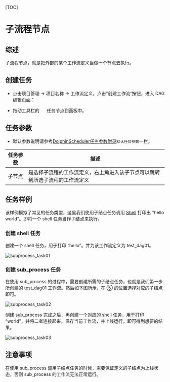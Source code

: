 [TOC]

# 子流程节点

## 综述

子流程节点，就是把外部的某个工作流定义当做一个节点去执行。

## 创建任务

- 点击项目管理 -> 项目名称 -> 工作流定义，点击”创建工作流”按钮，进入 DAG 编辑页面：

- 拖动工具栏的 <img src="https://dolphinscheduler.apache.org/img/tasks/icons/sub_process.png" width="15"/> 任务节点到画板中。

## 任务参数

[//]: # (TODO: use the commented anchor below once our website template supports this syntax)
[//]: # (- 默认参数说明请参考[DolphinScheduler任务参数附录]&#40;appendix.md#默认任务参数&#41;`默认任务参数`一栏。)

- 默认参数说明请参考[DolphinScheduler任务参数附录]($Task-Appendix)`默认任务参数`一栏。

| **任务参数** |                 **描述**                 |
|----------|----------------------------------------|
| 子节点      | 是选择子流程的工作流定义，右上角进入该子节点可以跳转到所选子流程的工作流定义 |

## 任务样例

该样例模拟了常见的任务类型，这里我们使用子结点任务调用 [Shell]($Task-Shell) 打印出 ”hello world“。即将一个 shell 任务当作子结点来执行。

### 创建 shell 任务

创建一个 shell 任务，用于打印 “hello”。并为该工作流定义为 test_dag01。

![subprocess_task01](https://dolphinscheduler.apache.org/img/tasks/demo/subprocess_task01.png)

### 创建 sub_process 任务

在使用 sub_process 的过程中，需要创建所需的子结点任务，也就是我们第一步所创建的 test_dag01 工作流。然后如下图所示，在 ⑤ 的位置选择对应的子结点即可。

![subprocess_task02](https://dolphinscheduler.apache.org/img/tasks/demo/subprocess_task02.png)

创建 sub_process 完成之后，再创建一个对应的 shell 任务，用于打印 “world”，并将二者连接起来。保存当前工作流，并上线运行，即可得到想要的结果。

![subprocess_task03](https://dolphinscheduler.apache.org/img/tasks/demo/subprocess_task03.png)

## 注意事项

在使用 sub_process 调用子结点任务的时候，需要保证定义的子结点为上线状态，否则 sub_process 的工作流无法正常运行。

